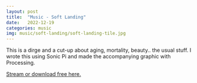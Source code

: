 ```yaml
---
layout: post
title:  "Music - Soft Landing"
date:   2022-12-19
categories: music
img: music/soft-landing/soft-landing-tile.jpg
---
```

This is a dirge and a cut-up about aging, mortality, beauty.. the usual stuff. I wrote this using Sonic Pi and made the accompanying graphic with Processing.

[Stream or download free here.](https://crufft.bandcamp.com/track/soft-landing)
